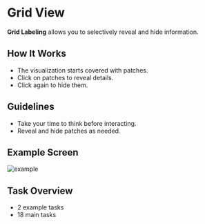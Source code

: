 # Grid View  

**Grid Labeling** allows you to selectively reveal and hide information.  

## How It Works  
- The visualization starts covered with patches.  
- Click on patches to reveal details.  
- Click again to hide them.  

## Guidelines  
- Take your time to think before interacting.  
- Reveal and hide patches as needed.  

## Example Screen  
![example](/Revisit-Study/tools/assets/static.png)  

## Task Overview  
- 2 example tasks  
- 18 main tasks  